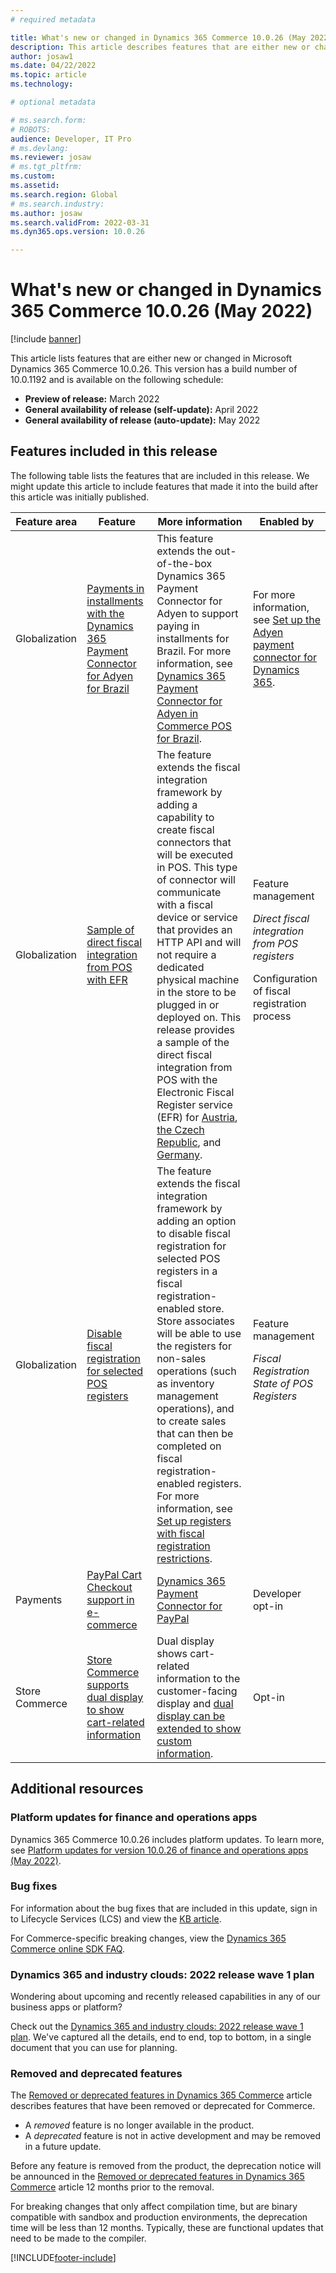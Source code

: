 ```yaml
---
# required metadata

title: What's new or changed in Dynamics 365 Commerce 10.0.26 (May 2022)
description: This article describes features that are either new or changed in Dynamics 365 Commerce 10.0.26. 
author: josaw1
ms.date: 04/22/2022
ms.topic: article
ms.technology: 

# optional metadata

# ms.search.form: 
# ROBOTS: 
audience: Developer, IT Pro
# ms.devlang: 
ms.reviewer: josaw
# ms.tgt_pltfrm: 
ms.custom: 
ms.assetid: 
ms.search.region: Global
# ms.search.industry: 
ms.author: josaw
ms.search.validFrom: 2022-03-31 
ms.dyn365.ops.version: 10.0.26

---
```


# What's new or changed in Dynamics 365 Commerce 10.0.26 (May 2022)

[!include [banner](../includes/banner.md)]

This article lists features that are either new or changed in Microsoft Dynamics 365 Commerce 10.0.26. This version has a build number of 10.0.1192 and is available on the following schedule:

- **Preview of release:** March 2022
- **General availability of release (self-update):** April 2022
- **General availability of release (auto-update):** May 2022


## Features included in this release

The following table lists the features that are included in this release. We might update this article to include features that made it into the build after this article was initially published.

| Feature area   | Feature                                                  | More information                                          |  Enabled by             |
|----------------|----------------------------------------------------------|-----------------------------------------------------------|-------------------------|
|   Globalization      |    [Payments in installments with the Dynamics 365 Payment Connector for Adyen for Brazil](/dynamics365-release-plan/2022wave1/commerce/dynamics365-commerce/payments-installments-dynamics-365-payment-connector-adyen-brazil)    |   This feature extends the out-of-the-box Dynamics 365 Payment Connector for Adyen to support paying in installments for Brazil. For more information, see [Dynamics 365 Payment Connector for Adyen in Commerce POS for Brazil](../localizations/latam-bra-adyen.md).       | For more information, see [Set up the Adyen payment connector for Dynamics 365](https://docs.adyen.com/plugins/microsoft-dynamics). |
|   Globalization      |    [Sample of direct fiscal integration from POS with EFR](/dynamics365-release-plan/2022wave1/commerce/dynamics365-commerce/direct-fiscal-integration-pos)    |     The feature extends the fiscal integration framework by adding a capability to create fiscal connectors that will be executed in POS. This type of connector will communicate with a fiscal device or service that provides an HTTP API and will not require a dedicated physical machine in the store to be plugged in or deployed on. This release provides a sample of the direct fiscal integration from POS with the Electronic Fiscal Register service (EFR) for [Austria](../localizations/emea-aut-fi-sample.md), [the Czech Republic](../localizations/emea-cze-fi-sample.md), and [Germany](../localizations/emea-deu-fi-sample.md).   | Feature management<p>*Direct fiscal integration from POS registers*<p>Configuration of fiscal registration process |
|   Globalization      |    [Disable fiscal registration for selected POS registers](/dynamics365-release-plan/2022wave1/commerce/dynamics365-commerce/enhanced-fiscal-connector-configuration)    |   The feature extends the fiscal integration framework by adding an option to disable fiscal registration for selected POS registers in a fiscal registration-enabled store. Store associates will be able to use the registers for non-sales operations (such as inventory management operations), and to create sales that can then be completed on fiscal registration-enabled registers. For more information, see [Set up registers with fiscal registration restrictions](../localizations/setting-up-fiscal-integration-for-retail-channel.md#set-up-registers-with-fiscal-registration-restrictions). | Feature management<p>*Fiscal Registration State of POS Registers* |
|  Payments  |   [PayPal Cart Checkout support in e-commerce](/dynamics365-release-plan/2022wave1/commerce/dynamics365-commerce/paypal-cart-checkout-support-e-commerce) | [Dynamics 365 Payment Connector for PayPal](../paypal.md)| Developer opt-in |
| Store Commerce |  [Store Commerce supports dual display to show cart-related information](../retail-peripherals-overview.md) | Dual display shows cart-related information to the customer-facing display and [dual display can be extended to show custom information](../dev-itpro/pos-dual-display-extension.md).| Opt-in |



## Additional resources

### Platform updates for finance and operations apps

Dynamics 365 Commerce 10.0.26 includes platform updates. To learn more, see [Platform updates for version 10.0.26 of finance and operations apps (May 2022)](../../fin-ops-core/dev-itpro/get-started/whats-new-platform-updates-10-0-26.md).

### Bug fixes 
For information about the bug fixes that are included in this update, sign in to Lifecycle Services (LCS) and view the [KB article](https://fix.lcs.dynamics.com/Issue/Details?bugId=662864).

For Commerce-specific breaking changes, view the [Dynamics 365 Commerce online SDK FAQ](../e-commerce-extensibility/sdk-faq.md).

### Dynamics 365 and industry clouds: 2022 release wave 1 plan

Wondering about upcoming and recently released capabilities in any of our business apps or platform?

Check out the [Dynamics 365 and industry clouds: 2022 release wave 1 plan](/dynamics365-release-plan/2022wave1/). We've captured all the details, end to end, top to bottom, in a single document that you can use for planning.

### Removed and deprecated features

The [Removed or deprecated features in Dynamics 365 Commerce](removed-deprecated-features-commerce.md) article describes features that have been removed or deprecated for Commerce.

- A *removed* feature is no longer available in the product.
- A *deprecated* feature is not in active development and may be removed in a future update.

Before any feature is removed from the product, the deprecation notice will be announced in the [Removed or deprecated features in Dynamics 365 Commerce](removed-deprecated-features-commerce.md) article 12 months prior to the removal.

For breaking changes that only affect compilation time, but are binary compatible with sandbox and production environments, the deprecation time will be less than 12 months. Typically, these are functional updates that need to be made to the compiler.


[!INCLUDE[footer-include](../../includes/footer-banner.md)]

